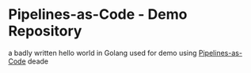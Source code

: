 # Pipelines-as-Code - Demo Repository

a badly written hello world in Golang used for demo using [Pipelines-as-Code](https://pipelinesascode.com)
deade
